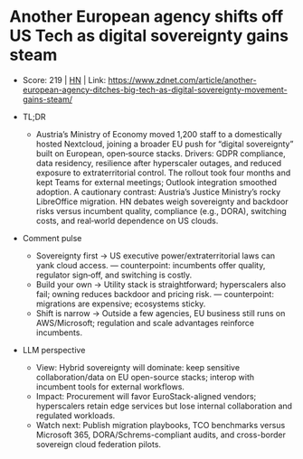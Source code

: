 # Another European agency shifts off US Tech as digital sovereignty gains steam

- Score: 219 | [HN](https://news.ycombinator.com/item?id=45773974) | Link: https://www.zdnet.com/article/another-european-agency-ditches-big-tech-as-digital-sovereignty-movement-gains-steam/

- TL;DR
    - Austria’s Ministry of Economy moved 1,200 staff to a domestically hosted Nextcloud, joining a broader EU push for “digital sovereignty” built on European, open‑source stacks. Drivers: GDPR compliance, data residency, resilience after hyperscaler outages, and reduced exposure to extraterritorial control. The rollout took four months and kept Teams for external meetings; Outlook integration smoothed adoption. A cautionary contrast: Austria’s Justice Ministry’s rocky LibreOffice migration. HN debates weigh sovereignty and backdoor risks versus incumbent quality, compliance (e.g., DORA), switching costs, and real‑world dependence on US clouds.

- Comment pulse
    - Sovereignty first → US executive power/extraterritorial laws can yank cloud access. — counterpoint: incumbents offer quality, regulator sign‑off, and switching is costly.
    - Build your own → Utility stack is straightforward; hyperscalers also fail; owning reduces backdoor and pricing risk. — counterpoint: migrations are expensive; ecosystems sticky.
    - Shift is narrow → Outside a few agencies, EU business still runs on AWS/Microsoft; regulation and scale advantages reinforce incumbents.

- LLM perspective
    - View: Hybrid sovereignty will dominate: keep sensitive collaboration/data on EU open-source stacks; interop with incumbent tools for external workflows.
    - Impact: Procurement will favor EuroStack-aligned vendors; hyperscalers retain edge services but lose internal collaboration and regulated workloads.
    - Watch next: Publish migration playbooks, TCO benchmarks versus Microsoft 365, DORA/Schrems-compliant audits, and cross-border sovereign cloud federation pilots.
